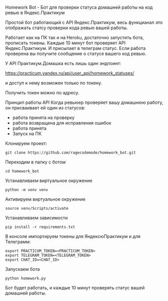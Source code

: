 Homework Bot - Бот для проверки статуса домашней работы на код ревью в Яндекс.Практикум

Простой бот работающий с API Яндекс.Практикум, весь функцианал это отображать статсу проверки кода ревью вашей работы.

Работает как на ПК так и на Heroku, достаточно запустить бота, прописать токены. Каждые 10 минут бот проверяет API Яндекс.Практикум. И присылает в телеграм статус. Если работа проверена вы получите сообщение о статусе вашего код ревью.

У API Практикум.Домашка есть лишь один эндпоинт:

https://practicum.yandex.ru/api/user_api/homework_statuses/

и доступ к нему возможен только по токену.

Получить токен можно по адресу.

Принцип работы API
Когда ревьюер проверяет вашу домашнюю работу, он присваивает ей один из статусов:

 - работа принята на проверку
- работа возвращена для исправления ошибок
- работа принята
- Запуск на ПК

Клонируем проект:

```
git clone https://github.com/ragecodemode/homework_bot.git
```

Переходим в папку с ботом

```
cd homework_bot
```

Устанавливаем виртуальное окружение

```
python -m venv venv
```

Активируем виртуальное окружение

```
source venv/Scripts/activate
```

Устанавливаем зависимости

```
pip install -r requirements.txt
```

В консоле импортируем токены для ЯндексюПрактикум и для Телеграмм:

```
export PRACTICUM_TOKEN=<PRACTICUM_TOKEN>
export TELEGRAM_TOKEN=<TELEGRAM_TOKEN>
export CHAT_ID=<CHAT_ID>
```

Запускаем бота

```
python homework.py
```

Бот будет работать, и каждые 10 минут проверять статус вашей домашней работы.
